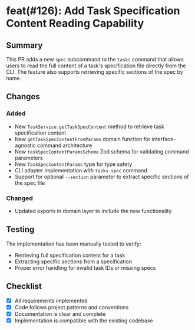 # feat(#126): Add Task Specification Content Reading Capability

## Summary

This PR adds a new `spec` subcommand to the `tasks` command that allows users to read the full content of a task's specification file directly from the CLI. The feature also supports retrieving specific sections of the spec by name.

## Changes

### Added

- New `TaskService.getTaskSpecContent` method to retrieve task specification content
- New `getTaskSpecContentFromParams` domain function for interface-agnostic command architecture
- New `taskSpecContentParamsSchema` Zod schema for validating command parameters
- New `TaskSpecContentParams` type for type safety
- CLI adapter implementation with `tasks spec` command
- Support for optional `--section` parameter to extract specific sections of the spec file

### Changed

- Updated exports in domain layer to include the new functionality

## Testing

The implementation has been manually tested to verify:
- Retrieving full specification content for a task
- Extracting specific sections from a specification
- Proper error handling for invalid task IDs or missing specs

## Checklist

- [x] All requirements implemented
- [x] Code follows project patterns and conventions
- [x] Documentation is clear and complete
- [x] Implementation is compatible with the existing codebase
